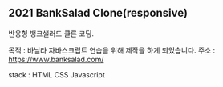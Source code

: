 ## 2021 BankSalad Clone(responsive)
반응형 뱅크샐러드 클론 코딩.

목적 : 바닐라 자바스크립트 연습을 위해 제작을 하게 되었습니다.
주소 : https://www.banksalad.com/

stack : HTML CSS Javascript